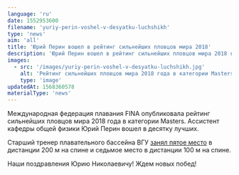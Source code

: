```yaml
---
language: 'ru'
date: 1552953600
filename: 'yuriy-perin-voshel-v-desyatku-luchshikh'
type: 'news'
aim: 'all'
title: 'Юрий Перин вошел в рейтинг сильнейших пловцов мира 2018'
description: 'Юрий Перин вошел в рейтинг сильнейших пловцов мира 2018 года в категории Masters'
images:
  - src: '/images/yuriy-perin-voshel-v-desyatku-luchshikh.jpg'
    alt: 'Рейтинг сильнейших пловцов мира 2018 года в категории Masters. Юрий Перин'
    type: 'image'
updatedAt: 1568360578
materialType: 'news'
---
```

Международная федерация плавания FINA опубликовала рейтинг сильнейших пловцов мира 2018 года в категории Masters. Ассистент кафедры общей физики Юрий Перин вошел в десятку лучших.

Старший тренер плавательного бассейна ВГУ [занял пятое место](https://riavrn.ru/news/voronezhskiy-sportsmen-popal-v-reyting-luchshikh-plovtsov-mira/) в дистанции 200 м на спине и седьмое место в дистанции 100 м на спине.

Наши поздравления Юрию Николаевичу! Ждем новых побед!
